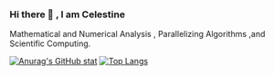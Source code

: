 ### Hi there 👋 , I am Celestine
Mathematical and Numerical Analysis , Parallelizing Algorithms ,and Scientific Computing. 



[![Anurag's GitHub stat](https://github-readme-stats.vercel.app/api?username=celestine1729&show_icons=true&theme=transparent)](https://github.com/anuraghazra/github-readme-stats)
[![Top Langs](https://github-readme-stats.vercel.app/api/top-langs/?username=celestine1729&show_icons=true&theme=transparent)](https://github.com/anuraghazra/github-readme-stats)

